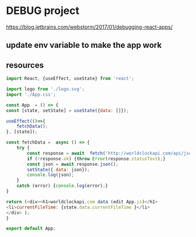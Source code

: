 # DEBUG project
https://blog.jetbrains.com/webstorm/2017/01/debugging-react-apps/

## update env variable to make the app work

## resources 
```javascript
import React, {useEffect, useState} from 'react';

import logo from './logo.svg';
import './App.css';

const App  = () => {
const [state, setState] = useState({data: []});

useEffect(()=>{
    fetchData();
}, [state]);

const fetchData =  async () => {
    try {
        const response = await  fetch('http://worldclockapi.com/api/json/utc/now');
        if (!response.ok) {throw Error(response.statusText);}
        const json = await response.json();
        setState({ data: json});
        console.log(json);
    }
    catch (error) {console.log(error);}
}

return (<div><h1>worldclockapi.com data (edit App.js)</h1>
<li>currentFileTime: {state.data.currentFileTime }</li>
</div> );
}

export default App;
```